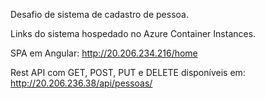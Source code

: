 Desafio de sistema de cadastro de pessoa.

Links do sistema hospedado no Azure Container Instances.

SPA em Angular: http://20.206.234.216/home

Rest API com GET, POST, PUT e DELETE disponíveis em: http://20.206.236.38/api/pessoas/

